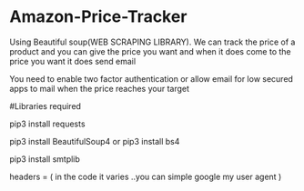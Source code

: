 # Amazon-Price-Tracker
Using Beautiful soup(WEB SCRAPING LIBRARY). We can track the price of a product and you can give the price you want and when it does come to the price you want it does send email 


You need to enable two factor authentication or allow email for low secured apps to mail when the price reaches your target



#Libraries required



pip3 install requests



pip3 install BeautifulSoup4 or pip3 install bs4


pip3 install smtplib



headers = ( in the code it varies ..you can simple google my user agent )
